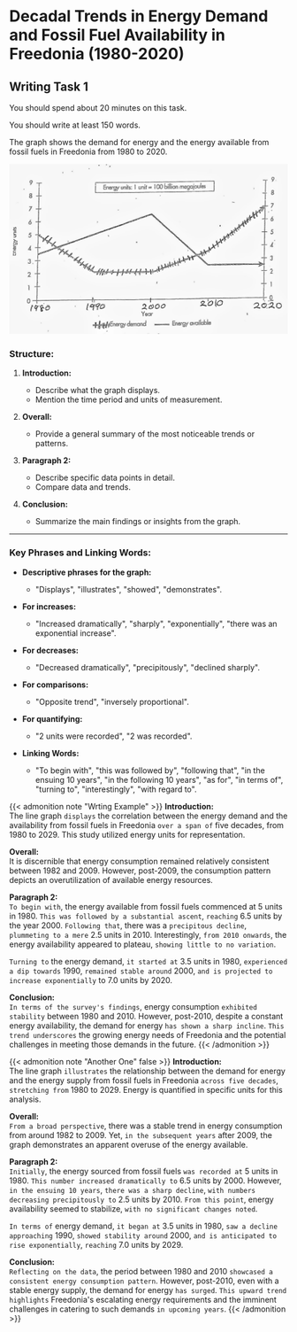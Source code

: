 # Decadal Trends in Energy Demand and Fossil Fuel Availability in Freedonia (1980-2020)


## Writing Task 1

You should spend about 20 minutes on this task.

You should write at least 150 words.

The graph shows the demand for energy and the energy available from fossil fuels in Freedonia from 1980 to 2020.

<!--more-->

![Chart](ielts-writing-task1-energy.png "Energy Consumptions Graph in Freedonia (1980-2020)")

### Structure:

1. **Introduction:**
    - Describe what the graph displays.
    - Mention the time period and units of measurement.
  
2. **Overall:**
    - Provide a general summary of the most noticeable trends or patterns.
  
3. **Paragraph 2:**
    - Describe specific data points in detail.
    - Compare data and trends.
  
4. **Conclusion:**
    - Summarize the main findings or insights from the graph.

---

### Key Phrases and Linking Words:

- **Descriptive phrases for the graph:** 
  - "Displays", "illustrates", "showed", "demonstrates".
  
- **For increases:** 
  - "Increased dramatically", "sharply", "exponentially", "there was an exponential increase".
  
- **For decreases:** 
  - "Decreased dramatically", "precipitously", "declined sharply".
  
- **For comparisons:** 
  - "Opposite trend", "inversely proportional".
  
- **For quantifying:** 
  - "2 units were recorded", "2 was recorded".

- **Linking Words:**
  - "To begin with", "this was followed by", "following that", "in the ensuing 10 years", "in the following 10 years", "as for", "in terms of", "turning to", "interestingly", "with regard to".

{{< admonition note "Wrting Example" >}}
**Introduction:**  
The line graph `displays` the correlation between the energy demand and the availability from fossil fuels in Freedonia `over a span of` five decades, from 1980 to 2029. This study utilized energy units for representation.

**Overall:**  
It is discernible that energy consumption remained relatively consistent between 1982 and 2009. However, post-2009, the consumption pattern depicts an overutilization of available energy resources.

**Paragraph 2:**  
`To begin with`, the energy available from fossil fuels commenced at 5 units in 1980. `This was followed by a substantial ascent`, `reaching` 6.5 units by the year 2000. `Following that`, there was a `precipitous decline`, `plummeting to a mere` 2.5 units in 2010. Interestingly, `from 2010 onwards`, the energy availability appeared to plateau, `showing little to no variation`.

`Turning to` the energy demand, `it started at` 3.5 units in 1980, `experienced a dip towards` 1990, `remained stable around` 2000, `and is projected to increase exponentially` to 7.0 units by 2020.

**Conclusion:**  
`In terms of the survey's findings`, energy consumption `exhibited stability` between 1980 and 2010. However, post-2010, despite a constant energy availability, the demand for energy `has shown a sharp incline`. `This trend underscores` the growing energy needs of Freedonia and the potential challenges in meeting those demands in the future.
{{< /admonition >}}


{{< admonition note "Another One" false >}}
**Introduction:**  
The line graph `illustrates` the relationship between the demand for energy and the energy supply from fossil fuels in Freedonia `across five decades`, `stretching from` 1980 to 2029. Energy is quantified in specific units for this analysis.

**Overall:**  
`From a broad perspective`, there was a stable trend in energy consumption from around 1982 to 2009. Yet, `in the subsequent years` after 2009, the graph demonstrates an apparent overuse of the energy available.

**Paragraph 2:**  
`Initially`, the energy sourced from fossil fuels `was recorded at` 5 units in 1980. `This number increased dramatically to` 6.5 units by 2000. However, `in the ensuing 10 years`, `there was a sharp decline`, `with numbers decreasing precipitously to` 2.5 units by 2010. `From this point`, energy availability seemed to stabilize, `with no significant changes noted`.

`In terms of` energy demand, `it began at` 3.5 units in 1980, `saw a decline approaching` 1990, `showed stability around` 2000, `and is anticipated to rise exponentially`, `reaching` 7.0 units by 2029.

**Conclusion:**  
`Reflecting on the data`, the period between 1980 and 2010 `showcased a consistent energy consumption pattern`. However, post-2010, even with a stable energy supply, the demand for energy `has surged`. `This upward trend highlights` Freedonia's escalating energy requirements and the imminent challenges in catering to such demands `in upcoming years`.
{{< /admonition >}}
